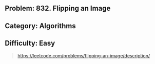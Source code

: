 

## Problem: 832. Flipping an Image
## Category: Algorithms
## Difficulty: Easy


> https://leetcode.com/problems/flipping-an-image/description/